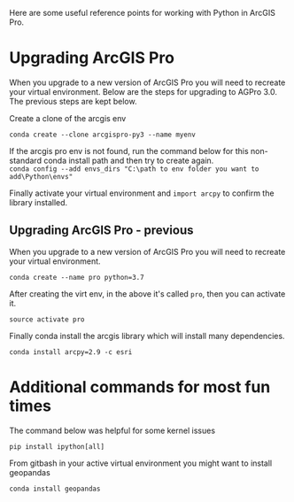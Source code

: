 Here are some useful reference points for working with Python in ArcGIS Pro.

# Upgrading ArcGIS Pro
When you upgrade to a new version of ArcGIS Pro you will need to recreate your virtual environment. Below are the steps for upgrading to AGPro 3.0. The previous steps are kept below.

Create a clone of the arcgis env

``conda create --clone arcgispro-py3 --name myenv``

If the arcgis pro env is not found, run the command below for this non-standard conda install path and then try to create again.  
``conda config --add envs_dirs "C:\path to env folder you want to add\Python\envs"``  

Finally activate your virtual environment and ``import arcpy`` to confirm the library installed.


## Upgrading ArcGIS Pro - previous
When you upgrade to a new version of ArcGIS Pro you will need to recreate your virtual environment.

`conda create --name pro python=3.7`

After creating the virt env, in the above it's called `pro`, then you can activate it.  

`source activate pro`

Finally conda install the arcgis library which will install many dependencies.

`conda install arcpy=2.9 -c esri`

# Additional commands for most fun times

The command below was helpful for some kernel issues

`pip install ipython[all]`

From gitbash in your active virtual environment you might want to install geopandas  

`conda install geopandas`
